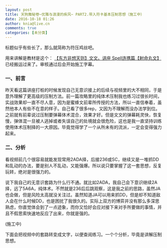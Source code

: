 ```yaml
---
layout: post
title: 天狗舞秘卷~优雅与浪漫的疾风~ PART2.带入符卡基本压制思想（施工中）
date: 2016-10-18 01:26
author: knia@live.cn
comments: true
categories: [未分类]
---
```

标题似乎有些长了，那么就简称为符压鸡丝吧。

用来讲解是教材是这个： <a class="title ellipsis" href="http://www.bilibili.com/video/av6721272" target="_blank">【东方非想天则】文文。讲座 Spell连携篇【射命丸文】</a>已经搬运过来了。审核通过后会开始施工字幕。

<!--more-->
<h3>一、前言</h3>
昨天看这篇讲座打桩的时候发现自己无意识接上的后续与视频里的大不相同，于是意外理解了更高级的压制方法。前一篇攻略里的纯体术压制我也练习过很长时间，实战效果却一直不尽人意，因为是蜜蜂文前辈所传授的方法，所以一直信奉着，虽然他本人有些不在意的样子。自己看了很多rep，又因为不理解而没办法学到位。之前就有前辈说过压制要弹幕体术混合，效果才好。但是文文的弹幕耗灵快，恢复慢，弹体混一旦被人逃掉或者失误自己的处境就会很危险，这也是我一直坚持训练使用体术压制择的一大原因。毕竟觉得学了一个从所未有的流派，一定会变得强力起来。
<h3>二、分析</h3>
看视频前几个很容易就能发现常用2ADA择，后接236或SC，继续又是一堆抓DD和乱动的办法，要是别人不乱动，又能强爆。所以说只要掌握了这一套思想，反复玩转，绝对是很强力的。

说下我自己的无意识套路为什么行不通。就比如2ADA，我自己会下意识继续2A择，远了5A6A，纯体术。不然就是236后后跳观察，这是我之前的思路，虽然JA也会做，但是风险太高就没关注过。虽然知道JA可以用来抓DD，但是却不知道敌人会在什么时候DD，也是困扰了我很久的。实际上双方的博弈并没有那么多深思熟虑，你直觉体会到了一点迹象，而你又恰好会应对接下来对手所要做的事情，并且不假思索快速地反应了出来，你就是强的。

(施工中)

下面会把视频中的套路转变成文字，以便查阅练习。一个个分析，毕竟是讲解压制思想。

&nbsp;
